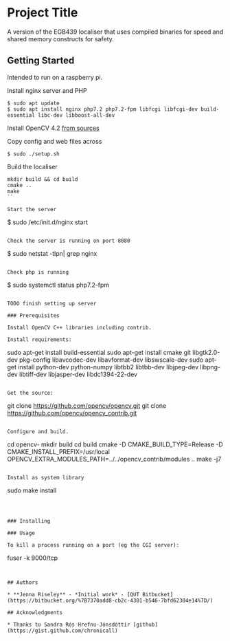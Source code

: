 # Project Title

A version of the EGB439 localiser that uses compiled binaries for speed and shared memory constructs for safety.

## Getting Started

Intended to run on a raspberry pi.

Install nginx server and PHP

``` 
$ sudo apt update
$ sudo apt install nginx php7.2 php7.2-fpm libfcgi libfcgi-dev build-essential libc-dev libboost-all-dev

```

Install OpenCV 4.2 [from sources](https://docs.opencv.org/master/d7/d9f/tutorial_linux_install.html)

Copy config and web files across

```
$ sudo ./setup.sh
```

Build the localiser

```
mkdir build && cd build
cmake ..
make
``

Start the server

```
$ sudo /etc/init.d/nginx start
```

Check the server is running on port 8080

```
$ sudo netstat -tlpn| grep nginx
``` 

Check php is running

```
$ sudo systemctl status php7.2-fpm
```

TODO finish setting up server

### Prerequisites

Install OpenCV C++ libraries including contrib.

Install requirements: 

```
sudo apt-get install build-essential
sudo apt-get install cmake git libgtk2.0-dev pkg-config libavcodec-dev libavformat-dev libswscale-dev
sudo apt-get install python-dev python-numpy libtbb2 libtbb-dev libjpeg-dev libpng-dev libtiff-dev libjasper-dev libdc1394-22-dev
```

Get the source:

```
git clone https://github.com/opencv/opencv.git
git clone https://github.com/opencv/opencv_contrib.git
```

Configure and build. 

```
cd opencv-<version>
mkdir build
cd build
cmake -D CMAKE_BUILD_TYPE=Release -D CMAKE_INSTALL_PREFIX=/usr/local OPENCV_EXTRA_MODULES_PATH=../../opencv_contrib/modules ..
make -j7
```

Install as system library

```
sudo make install
```



### Installing

### Usage

To kill a process running on a port (eg the CGI server):

```
fuser -k 9000/tcp
```


## Authors

* **Jenna Riseley** - *Initial work* - [QUT Bitbucket](https://bitbucket.org/%7B7370add8-cb2c-4301-b546-7bfd62304e14%7D/)

## Acknowledgments

* Thanks to Sandra Rós Hrefnu-Jónsdóttir [github](https://gist.github.com/chronicall)




